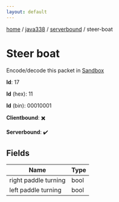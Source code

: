 ```yaml
---
layout: default
---
```


[home](/)  /  [java338](/protocol/java338)  /  [serverbound](/protocol/java338/serverbound)  /  steer-boat

# Steer boat

Encode/decode this packet in [Sandbox](../../../sandbox/java338#Serverbound.SteerBoat)

**Id**: 17

**Id** (hex): 11

**Id** (bin): 00010001

**Clientbound**: ✖️

**Serverbound**: ✔️

## Fields

Name | Type
---|---
right paddle turning | bool
left paddle turning | bool
